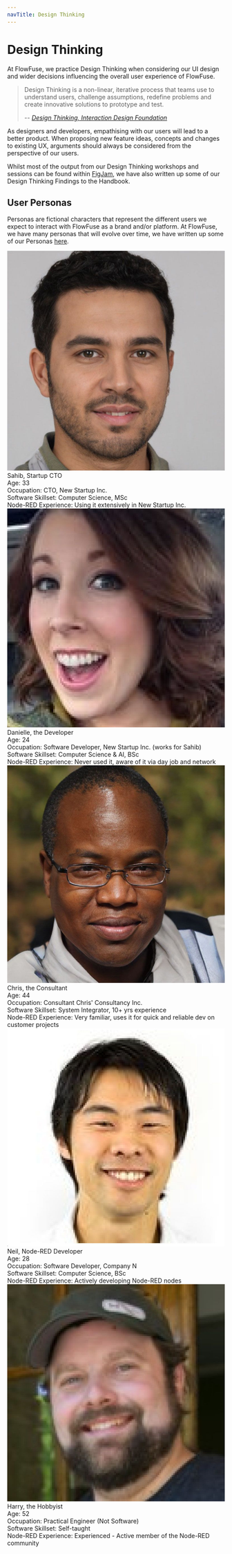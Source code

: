 ```yaml
---
navTitle: Design Thinking
---
```


# Design Thinking

At FlowFuse, we practice Design Thinking when considering our UI design and wider decisions influencing the overall user experience of FlowFuse.

> Design Thinking is a non-linear, iterative process that teams use to understand users, challenge assumptions, redefine problems and create innovative solutions to prototype and test.
>
> -- <cite>[_Design Thinking, Interaction Design Foundation_](https://www.interaction-design.org/literature/topics/design-thinking)</cite>

As designers and developers, empathising with our users will lead to a better product. When proposing new feature ideas, concepts and changes to existing UX, arguments should always be considered from the perspective of our users. 

Whilst most of the output from our Design Thinking workshops and sessions can be
found within [FigJam](./tools#figjam-(more-info)), we have also written up some of our Design Thinking Findings to the Handbook.

## User Personas

Personas are fictional characters that represent the different users we expect to interact with FlowFuse as a brand and/or platform. At FlowFuse, we have many personas that will evolve over time, we have written up some of our Personas [here](../product/personas/).

<div class="grid grid-cols-2 gap-4">
    <div class="rounded-md bg-gray-900 text-white p-4 border-2 border-black">
        <div class="py-2 text-center border-b-2 border-red-400">
            <img class="w-32 rounded-md border-2 border-white m-auto" src="../images/personas/sahib.jpg">
            <label class="block mt-2 font-bold">Sahib, Startup CTO</label>
        </div>
        <div class="py-2">
            <div class="flex flex-col">
                <label class="font-bold">Age:</label>
                <span class="leading-6">33</span>
            </div>
            <div class="flex flex-col mt-1">
                <label class="font-bold">Occupation:</label>
                <span class="leading-6">CTO, New Startup Inc.</span>
            </div>
            <div class="flex flex-col mt-1">
                <label class="font-bold">Software Skillset:</label>
                <span class="leading-6">Computer Science, MSc</span>
            </div>
            <div class="flex flex-col mt-1">
                <label class="font-bold">Node-RED Experience:</label>
                <span class="leading-6">Using it extensively in New Startup Inc.</span>
            </div>
        </div>
    </div>
    <div class="rounded-md bg-gray-900 text-white p-4 border-2 border-black">
        <div class="py-2 text-center border-b-2 border-red-400">
            <img class="w-32 rounded-md border-2 border-white m-auto" src="../images/personas/danielle.jpg">
            <label class="block mt-2 font-bold">Danielle, the Developer</label>
        </div>
        <div class="py-2">
            <div class="flex flex-col">
                <label class="font-bold">Age:</label>
                <span class="leading-6">24</span>
            </div>
            <div class="flex flex-col mt-1">
                <label class="font-bold">Occupation:</label>
                <span class="leading-6">Software Developer, New Startup Inc. (works for Sahib)</span>
            </div>
            <div class="flex flex-col mt-1">
                <label class="font-bold">Software Skillset:</label>
                <span class="leading-6">Computer Science & AI, BSc</span>
            </div>
            <div class="flex flex-col mt-1">
                <label class="font-bold">Node-RED Experience:</label>
                <span class="leading-6">Never used it, aware of it via day job and network</span>
            </div>
        </div>
    </div>
    <div class="rounded-md bg-gray-900 text-white p-4 border-2 border-black">
        <div class="py-2 text-center border-b-2 border-red-400">
            <img class="w-32 rounded-md border-2 border-white m-auto" src="../images/personas/chris.jpg">
            <label class="block mt-2 font-bold">Chris, the Consultant</label>
        </div>
        <div class="py-2">
            <div class="flex flex-col">
                <label class="font-bold">Age:</label>
                <span class="leading-6">44</span>
            </div>
            <div class="flex flex-col mt-1">
                <label class="font-bold">Occupation:</label>
                <span class="leading-6">Consultant Chris' Consultancy Inc.</span>
            </div>
            <div class="flex flex-col mt-1">
                <label class="font-bold">Software Skillset:</label>
                <span class="leading-6">System Integrator, 10+ yrs experience</span>
            </div>
            <div class="flex flex-col mt-1">
                <label class="font-bold">Node-RED Experience:</label>
                <span class="leading-6">Very familiar, uses it for quick and reliable dev on customer projects</span>
            </div>
        </div>
    </div>
    <div class="rounded-md bg-gray-900 text-white p-4 border-2 border-black">
        <div class="py-2 text-center border-b-2 border-red-400">
            <img class="w-32 rounded-md border-2 border-white m-auto" src="../images/personas/neil.jpg">
            <label class="block mt-2 font-bold">Neil, Node-RED Developer</label>
        </div>
        <div class="py-2">
            <div class="flex flex-col">
                <label class="font-bold">Age:</label>
                <span class="leading-6">28</span>
            </div>
            <div class="flex flex-col mt-1">
                <label class="font-bold">Occupation:</label>
                <span class="leading-6">Software Developer, Company N</span>
            </div>
            <div class="flex flex-col mt-1">
                <label class="font-bold">Software Skillset:</label>
                <span class="leading-6">Computer Science, BSc</span>
            </div>
            <div class="flex flex-col mt-1">
                <label class="font-bold">Node-RED Experience:</label>
                <span class="leading-6">Actively developing Node-RED nodes</span>
            </div>
        </div>
    </div>
    <div class="rounded-md bg-gray-900 text-white p-4 border-2 border-black">
        <div class="py-2 text-center border-b-2 border-red-400">
            <img class="w-32 rounded-md border-2 border-white m-auto" src="../images/personas/harry.jpg">
            <label class="block mt-2 font-bold">Harry, the Hobbyist</label>
        </div>
        <div class="py-2">
            <div class="flex flex-col">
                <label class="font-bold">Age:</label>
                <span class="leading-6">52</span>
            </div>
            <div class="flex flex-col mt-1">
                <label class="font-bold">Occupation:</label>
                <span class="leading-6">Practical Engineer (Not Software)</span>
            </div>
            <div class="flex flex-col mt-1">
                <label class="font-bold">Software Skillset:</label>
                <span class="leading-6">Self-taught</span>
            </div>
            <div class="flex flex-col mt-1">
                <label class="font-bold">Node-RED Experience:</label>
                <span class="leading-6">Experienced - Active member of the Node-RED community</span>
            </div>
        </div>
    </div>
</div>
